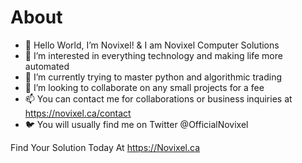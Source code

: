 # About
- 👋 Hello World, I’m Novixel! & I am Novixel Computer Solutions
- 👀 I’m interested in everything technology and making life more automated
- 🌱 I’m currently trying to master python and algorithmic trading
- 💞️ I’m looking to collaborate on any small projects for a fee
- 📫 You can contact me for collaborations or business inquiries at https://novixel.ca/contact
- 🐦 You will usually find me on Twitter @OfficialNovixel

Find Your Solution Today At https://Novixel.ca

<!---
Novixel/Novixel is a ✨ special ✨ repository because its `README.md` (this file) appears on your GitHub profile.
You can click the Preview link to take a look at your changes.
--->

